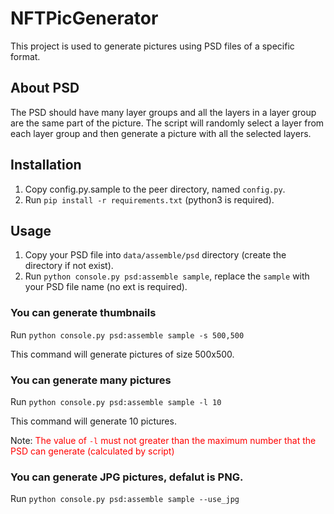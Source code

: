 # NFTPicGenerator
This project is used to generate pictures using PSD files of a specific format.

## About PSD
The PSD should have many layer groups and all the layers in a layer group are the same part of the picture. The script will randomly select a layer from each layer group and then generate a picture with all the selected layers.

## Installation
1. Copy config.py.sample to the peer directory, named `config.py`.
2. Run `pip install -r requirements.txt` (python3 is required).

## Usage
1. Copy your PSD file into `data/assemble/psd` directory (create the directory if not exist).
2. Run `python console.py psd:assemble sample`, replace the `sample` with your PSD file name (no ext is required).

### You can generate thumbnails
Run `python console.py psd:assemble sample -s 500,500`

This command will generate pictures of size 500x500.

### You can generate many pictures
Run `python console.py psd:assemble sample -l 10`

This command will generate 10 pictures.

Note: <font color=red>The value of `-l` must not greater than the maximum number that the PSD can generate (calculated by script)</font>

### You can generate JPG pictures, defalut is PNG.
Run `python console.py psd:assemble sample --use_jpg`